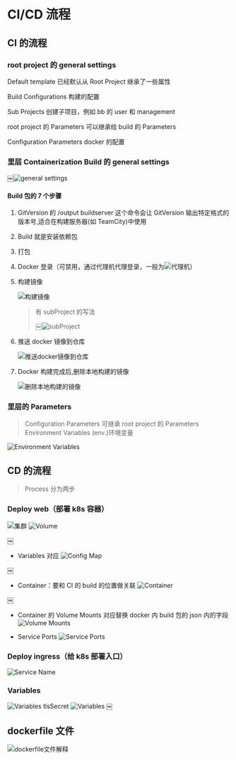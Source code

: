 # CI/CD 流程

## CI 的流程

### root project 的 general settings

Default template 已经默认从 Root Project 继承了一些属性

Build Configurations 构建的配置

Sub Projects 创建子项目，例如 bb 的 user 和 management

root project 的 Parameters 可以继承给 build 的 Parameters

Configuration Parameters docker 的配置

### 里层 Containerization Build 的 general settings

￼![general settings](https://github.com/koki812/MyLearing/assets/139139520/b0915409-16fd-4dda-989c-5a8c2fdbb6fe)

#### Build 包的 7 个步骤

1. GitVersion 的 /output buildserver 这个命令会让 GitVersion 输出特定格式的版本号,适合在构建服务器(如 TeamCity)中使用
2. Build 就是安装依赖包
3. 打包
4. Docker 登录（可禁用，通过代理机代理登录，一般为![代理机](https://github.com/koki812/MyLearing/assets/139139520/f13370e3-f014-4143-99d4-b59070791925)）
5. 构建镜像

   ![构建镜像](https://github.com/koki812/MyLearing/assets/139139520/2d82fc48-3377-4885-ae2a-ce329a5ae64b)

   > 有 subProject 的写法
   >
   > ￼![subProject](https://github.com/koki812/MyLearing/assets/139139520/54abb5f6-6d0b-4063-9532-b4b6049cb5e7)

6. 推送 docker 镜像到仓库

   ![推送docker镜像到仓库](https://github.com/koki812/MyLearing/assets/139139520/feffd799-8c53-41b5-8105-4d4239de1ab3)

7. Docker 构建完成后,删除本地构建的镜像

   ![删除本地构建的镜像](https://github.com/koki812/MyLearing/assets/139139520/2ba1aed0-ba2a-48f7-ae8e-39db5df5ad09)

### 里层的 Parameters

> Configuration Parameters 可继承 root project 的 Parameters
> Environment Variables (env.)环境变量

![Environment Variables](https://github.com/koki812/MyLearing/assets/139139520/0338e8d4-2261-418c-bbc4-1914a8564127)

## CD 的流程

> Process 分为两步

### Deploy web（部署 k8s 容器）

![集群](https://github.com/koki812/MyLearing/assets/139139520/6fdaefd9-e36c-477a-a3af-e39a7b3576e8)
![Volume](https://github.com/koki812/MyLearing/assets/139139520/7c32d39b-ed6d-4959-9666-26d92547aa7d)

￼

- Variables 对应
  ![Config Map](https://github.com/koki812/MyLearing/assets/139139520/48ef814a-b980-4713-8a78-0f293ee8e11d)

￼

- Container：要和 CI 的 build 的位置做关联
  ![Container](https://github.com/koki812/MyLearing/assets/139139520/40556d39-e6a1-4417-961f-f407efd4016a)

￼

- Container 的 Volume Mounts 对应替换 docker 内 build 包的 json 内的字段
  ![Volume Mounts](https://github.com/koki812/MyLearing/assets/139139520/93500843-5d16-4375-ab75-dc07a5a4a12a)

- Service Ports
  ![Service Ports](https://github.com/koki812/MyLearing/assets/139139520/a879978c-3df5-43a2-993e-f6e1953edf1c)

### Deploy ingress（给 k8s 部署入口）

![Service Name](https://github.com/koki812/MyLearing/assets/139139520/f4bbf069-d52b-49c4-890c-8820bc127cf8)

### Variables

![Variables tlsSecret](https://github.com/koki812/MyLearing/assets/139139520/4a8bd1ee-50b6-441e-87a4-2adbd1d5ae4f)
![Variables](https://github.com/koki812/MyLearing/assets/139139520/5c82ac90-b4b7-4d26-b6e8-80c0a745dac9)
￼

## dockerfile 文件

![dockerfile文件解释](https://github.com/koki812/MyLearing/assets/139139520/662fbb3c-ccf5-41af-83ac-b627401ab348)
